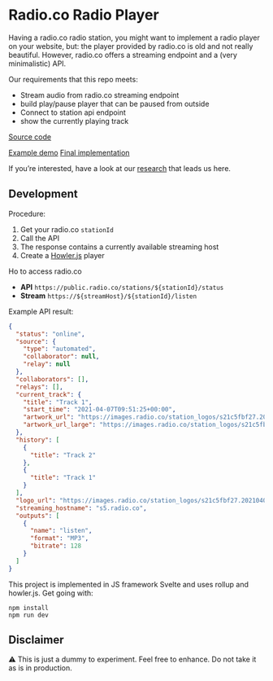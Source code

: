 # Radio.co Radio Player

Having a radio.co radio station, you might want to implement a radio player on your website, but: the player provided by radio.co is old and not really beautiful. However, radio.co offers a streaming endpoint and a (very minimalistic) API.

Our requirements that this repo meets:
- Stream audio from radio.co streaming endpoint
- build play/pause player that can be paused from outside
- Connect to station api endpoint
- show the currently playing track

[Source code](https://github.com/moritzebeling/radio-co/tree/main/src/radio)

[Example demo](https://radio-co-player.netlify.app)
[Final implementation](https://eosradio.de)

If you’re interested, have a look at our [research](RESEARCH.md) that leads us here.

## Development

Procedure:
1. Get your radio.co `stationId`
2. Call the API
3. The response contains a currently available streaming host
4. Create a [Howler.js](https://github.com/goldfire/howler.js) player

Ho to access radio.co
- **API** `https://public.radio.co/stations/${stationId}/status`
- **Stream** `https://${streamHost}/${stationId}/listen`

Example API result:
```json
{
  "status": "online",
  "source": {
    "type": "automated",
    "collaborator": null,
    "relay": null
  },
  "collaborators": [],
  "relays": [],
  "current_track": {
    "title": "Track 1",
    "start_time": "2021-04-07T09:51:25+00:00",
    "artwork_url": "https://images.radio.co/station_logos/s21c5fbf27.20210403125950.png",
    "artwork_url_large": "https://images.radio.co/station_logos/s21c5fbf27.20210403125950.png"
  },
  "history": [
    {
      "title": "Track 2"
    },
    {
      "title": "Track 1"
    }
  ],
  "logo_url": "https://images.radio.co/station_logos/s21c5fbf27.20210403125950.png",
  "streaming_hostname": "s5.radio.co",
  "outputs": [
    {
      "name": "listen",
      "format": "MP3",
      "bitrate": 128
    }
  ]
}
```

This project is implemented in JS framework Svelte and uses rollup and howler.js. Get going with:
```
npm install
npm run dev
```

## Disclaimer

⚠️ This is just a dummy to experiment. Feel free to enhance. Do not take it as is in production.
